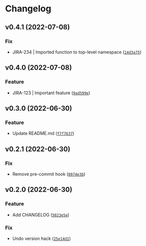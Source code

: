# Changelog

<!--next-version-placeholder-->

## v0.4.1 (2022-07-08)
### Fix
* JIRA-234 | Imported function to top-level namespace ([`14d3a75`](https://github.com/bernardcooke-iotics/git-tooling/commit/14d3a7570fb426b38a40e21ff1466e503922b45e))

## v0.4.0 (2022-07-08)
### Feature
* JIRA-123 | Important feature ([`9ad599e`](https://github.com/bernardcooke-iotics/git-tooling/commit/9ad599ee6710307ce3403f03f2c50c2657a4c4d5))

## v0.3.0 (2022-06-30)
### Feature
* Update README.md ([`f7f7637`](https://github.com/bernardcooke-iotics/git-tooling/commit/f7f7637cdb987e241b63f7000c4365089f02097a))

## v0.2.1 (2022-06-30)
### Fix
* Remove pre-commit hook ([`8974e3b`](https://github.com/bernardcooke-iotics/git-tooling/commit/8974e3ba00f3c6503075071c8b0df8e4f9db6edb))

## v0.2.0 (2022-06-30)
### Feature
* Add CHANGELOG ([`5023e5e`](https://github.com/bernardcooke-iotics/git-tooling/commit/5023e5e8ce44749878e9f08d477f33ac941e9d47))

### Fix
* Undo version hack ([`25e14d1`](https://github.com/bernardcooke-iotics/git-tooling/commit/25e14d1e1f04577cb43ff8be05a0b7891ff17f5d))
